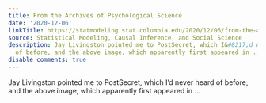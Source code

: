 ```yaml
---
title: From the Archives of Psychological Science
date: '2020-12-06'
linkTitle: https://statmodeling.stat.columbia.edu/2020/12/06/from-the-archives-of-psychological-science/
source: Statistical Modeling, Causal Inference, and Social Science
description: Jay Livingston pointed me to PostSecret, which I&#8217;d never heard
  of before, and the above image, which apparently first appeared in ...
disable_comments: true
---
```

Jay Livingston pointed me to PostSecret, which I&#8217;d never heard of before, and the above image, which apparently first appeared in ...
